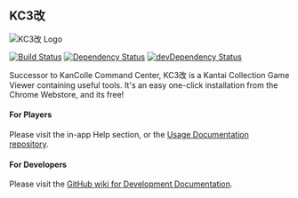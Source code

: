 ## KC3改

![KC3改 Logo](http://puu.sh/h4Gbb.png)

[![Build Status](https://travis-ci.org/KC3Kai/KC3Kai.svg?branch=master)](https://travis-ci.org/KC3Kai/KC3Kai) [![Dependency Status](https://david-dm.org/KC3Kai/KC3Kai.svg)](https://david-dm.org/KC3Kai/KC3Kai) [![devDependency Status](https://david-dm.org/KC3Kai/KC3Kai/dev-status.svg)](https://david-dm.org/KC3Kai/KC3Kai#info=devDependencies)

Successor to KanColle Command Center, KC3改 is a Kantai Collection Game Viewer containing useful tools. It's an easy one-click installation from the Chrome Webstore, and its free!

#### For Players
Please visit the in-app Help section, or the [Usage Documentation repository](https://github.com/KC3Kai/kc3-docs).

#### For Developers
Please visit the [GitHub wiki for Development Documentation](https://github.com/KC3Kai/KC3Kai/wiki).